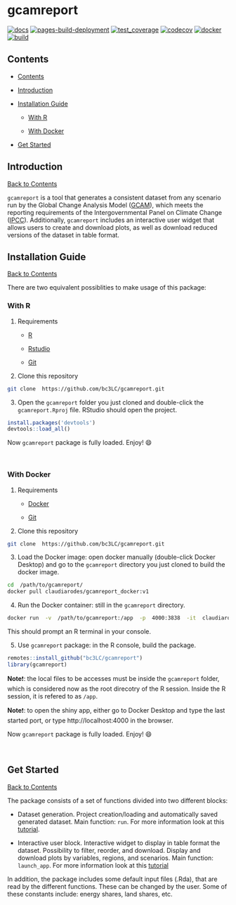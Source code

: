 
  

# gcamreport

  

[![docs](https://github.com/bc3LC/gcamreport/actions/workflows/docs.yaml/badge.svg?branch=gcam-v6.0)](https://github.com/bc3LC/gcamreport/actions/workflows/docs.yaml)
[![pages-build-deployment](https://github.com/bc3LC/gcamreport/actions/workflows/pages/pages-build-deployment/badge.svg)](https://github.com/bc3LC/gcamreport/actions/workflows/pages/pages-build-deployment)
[![test_coverage](https://github.com/bc3LC/gcamreport/actions/workflows/test_coverage.yml/badge.svg?branch=gcam-v6.0)](https://github.com/bc3LC/gcamreport/actions/workflows/test_coverage.yml)
[![codecov](https://codecov.io/gh/bc3LC/gcamreport/branch/gcam-v6.0/graph/badge.svg?token=GHV4F7TGFG)](https://codecov.io/gh/bc3LC/gcamreport)
[![docker](https://github.com/bc3LC/gcamreport/actions/workflows/docker_impl.yaml/badge.svg?branch=gcam-v6.0)](https://github.com/bc3LC/gcamreport/actions/workflows/docker_impl.yaml)
[![build](https://github.com/bc3LC/gcamreport/actions/workflows/build.yaml/badge.svg?branch=gcam-v6.0)](https://github.com/bc3LC/gcamreport/actions/workflows/build.yaml)
  

<!-- ------------------------>

  

<!-- ------------------------>

  

## <a name="contents"></a>Contents

  

<!-- ------------------------>

  

<!-- ------------------------>

  
- [Contents](#contents)

- [Introduction](#introduction)

- [Installation Guide](#installation-guide)

	- [With R](#with-r)

	- [With Docker](#with-docker)

- [ Get Started](#-get-started)

  

  

<!-- ------------------------>

  

<!-- ------------------------>

  

## <a name="introduction"></a>Introduction

  

<!-- ------------------------>

  

<!-- ------------------------>

  
  

[Back to Contents](#Contents)

  
  

`gcamreport` is a tool that generates a consistent dataset from any scenario run by the Global Change Analysis Model ([GCAM](http://www.globalchange.umd.edu/gcam/)), which meets the reporting requirements of the Intergovernmental Panel on Climate Change ([IPCC](https://www.ipcc.ch/)). Additionally, `gcamreport` includes an interactive user widget that allows users to create and download plots, as well as download reduced versions of the dataset in table format.

  

  

<!-- ------------------------>

  

<!-- ------------------------>

  

## <a name="installation-guide"></a>Installation Guide

  

<!-- ------------------------>

  

<!-- ------------------------>

  

[Back to Contents](#Contents)

  

There are two equivalent possiblities to make usage of this package:

  

### <a name="with-R"></a>With R

  

1. Requirements

	- [R](https://www.r-project.org/)

	- [Rstudio](https://www.rstudio.com/)

	- [Git](https://git-scm.com/downloads/)

  

2. Clone this repository

  

```bash
git clone  https://github.com/bc3LC/gcamreport.git
```

3. Open the `gcamreport` folder you just cloned and double-click the `gcamreport.Rproj` file. RStudio should open the project.

```r
install.packages('devtools')
devtools::load_all()
```
 Now `gcamreport` package is fully loaded. Enjoy! :smile:

  
<br>

### <a name="with-Docker"></a>With Docker

  

1. Requirements

	- [Docker](https://docs.docker.com/get-docker/)

	- [Git](https://git-scm.com/downloads)

  
2. Clone this repository

```bash
git clone  https://github.com/bc3LC/gcamreport.git
```
  
3. Load the Docker image: open docker manually (double-click Docker Desktop) and go to the `gcamreport` directory you just cloned to build the docker image.

```bash
cd  /path/to/gcamreport/
docker pull claudiarodes/gcamreport_docker:v1
```
  

4. Run the Docker container: still in the `gcamreport` directory.
```bash
docker run  -v  /path/to/gcamreport:/app  -p  4000:3838  -it  claudiarodes/gcamreport_docker:v1
```
This should prompt an R terminal in your console.
  

5. Use `gcamreport` package: in the R console, build the package.

```r
remotes::install_github("bc3LC/gcamreport")
library(gcamreport)
```
**Note**:exclamation:: the local files to be accesses must be inside the `gcamreport` folder, which is considered now as the root direcotry of the R session. Inside the R session, it is refered to as `/app`. 

**Note**:exclamation:: to open the shiny app, either go to Docker Desktop and type the last started port, or type http://localhost:4000 in the browser.

Now `gcamreport` package is fully loaded. Enjoy! :smile:

  

<br>

  

<!-- ------------------------>

  

<!-- ------------------------>

  

## <a name="get-started"></a> Get Started

  

<!-- ------------------------>

  

<!-- ------------------------>

  
  

[Back to Contents](#Contents)

  
  

The package consists of a set of functions divided into two different blocks:

  

- Dataset generation. Project creation/loading and automatically saved generated dataset. Main function: `run`. For more information look at this [tutorial](https://bc3lc.github.io/gcamreport/articles/Dataset_Generation_Tutorial.html).

  

- Interactive user block. Interactive widget to display in table format the dataset. Possibility to filter, reorder, and download. Display and download plots by variables, regions, and scenarios. Main function: `launch_app`. For more information look at this [tutorial](https://bc3lc.github.io/gcamreport/articles/Interactive_UI_Tutorial.html)

  

In addition, the package includes some default input files (.Rda), that are read by the different functions. These can be changed by the user. Some of these constants include: energy shares, land shares, etc.
